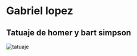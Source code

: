 # Gabriel lopez

## Tatuaje de homer y bart simpson
![tatuaje](https://juanbotella.com/wp-content/uploads/2019/09/tatuaje.png)
